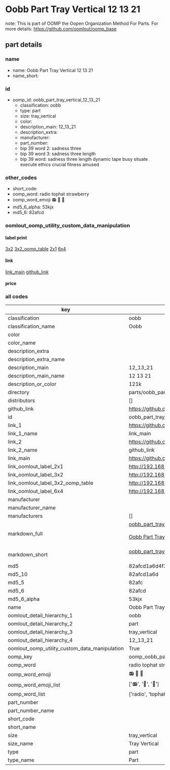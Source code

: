 # Oobb Part Tray Vertical 12 13 21  

note: This is part of OOMP the Oopen Organization Method For Parts. For more details: https://github.com/oomlout/oomp_base

##  part details





### name
* name: Oobb Part Tray Vertical 12 13 21
* name_short: 
### id
* oomp_id: oobb_part_tray_vertical_12_13_21
  * classification: oobb
  * type: part
  * size: tray_vertical
  * color: 
  * description_main: 12_13_21
  * description_extra: 
  * manufacturer: 
  * part_number: 
  * bip 39 word 2: sadness three
  * bip 39 word 3: sadness three length
  * bip 39 word: sadness three length dynamic tape busy situate execute ethics crucial fitness amused

### other_codes
* short_code: 
* oomp_word: radio tophat strawberry
* oomp_word_emoji :radio: :tophat: :strawberry:
* md5_6_alpha: 53kjx
* md5_6: 82afcd






### oomlout_oomp_utility_custom_data_manipulation
#### label print
[3x2](http://192.168.1.245:1112/?label=oomp%2053kjx)
[3x2_oomp_table](http://192.168.1.107:1112/?label=oomp%2053kjx)
[2x1](http://192.168.1.242:1112/?label=oomp%2053kjx)
[6x4](http://192.168.1.55:1112/?label=oomp%2053kjx)    

#### link

[link_main](https://github.com/oomlout/oomlout_oomp_current_version_messy/tree/main/parts/oobb_part_tray_vertical_12_13_21) [github_link](https://github.com/oomlout/oomlout_oomp_part_src/tree/main/parts/oobb_part_tray_vertical_12_13_21)                             

#### price







### all codes 
| key | value |  
| --- | --- |  
| classification | oobb |  
| classification_name | Oobb |  
| color |  |  
| color_name |  |  
| description_extra |  |  
| description_extra_name |  |  
| description_main | 12_13_21 |  
| description_main_name | 12 13 21 |  
| description_or_color | 121k |  
| directory | parts/oobb_part_tray_vertical_12_13_21 |  
| distributors | [] |  
| github_link | https://github.com/oomlout/oomlout_oomp_part_src/tree/main/parts/oobb_part_tray_vertical_12_13_21 |  
| id | oobb_part_tray_vertical_12_13_21 |  
| link_1 | https://github.com/oomlout/oomlout_oomp_current_version_messy/tree/main/parts/oobb_part_tray_vertical_12_13_21 |  
| link_1_name | link_main |  
| link_2 | https://github.com/oomlout/oomlout_oomp_part_src/tree/main/parts/oobb_part_tray_vertical_12_13_21 |  
| link_2_name | github_link |  
| link_main | https://github.com/oomlout/oomlout_oomp_current_version_messy/tree/main/parts/oobb_part_tray_vertical_12_13_21 |  
| link_oomlout_label_2x1 | http://192.168.1.242:1112/?label=oomp%2053kjx |  
| link_oomlout_label_3x2 | http://192.168.1.245:1112/?label=oomp%2053kjx |  
| link_oomlout_label_3x2_oomp_table | http://192.168.1.107:1112/?label=oomp%2053kjx |  
| link_oomlout_label_6x4 | http://192.168.1.55:1112/?label=oomp%2053kjx |  
| manufacturer |  |  
| manufacturer_name |  |  
| manufacturers | [] |  
| markdown_full | [oobb_part_tray_vertical_12_13_21](https://github.com/oomlout/oomlout_oomp_current_version_messy/tree/main/parts/oobb_part_tray_vertical_12_13_21)<br>[](https://github.com/oomlout/oomlout_oomp_current_version_messy/tree/main/parts/oobb_part_tray_vertical_12_13_21)<br>[Oobb Part Tray Vertical 12 13 21](https://github.com/oomlout/oomlout_oomp_current_version_messy/tree/main/parts/oobb_part_tray_vertical_12_13_21)<br><br> |  
| markdown_short | [oobb_part_tray_vertical_12_13_21](https://github.com/oomlout/oomlout_oomp_current_version_messy/tree/main/parts/oobb_part_tray_vertical_12_13_21)<br><br> |  
| md5 | 82afcd1a6d4f39347ceee44d003845ef |  
| md5_10 | 82afcd1a6d |  
| md5_5 | 82afc |  
| md5_6 | 82afcd |  
| md5_6_alpha | 53kjx |  
| name | Oobb Part Tray Vertical 12 13 21 |  
| oomlout_detail_hierarchy_1 | oobb |  
| oomlout_detail_hierarchy_2 | part |  
| oomlout_detail_hierarchy_3 | tray_vertical |  
| oomlout_detail_hierarchy_4 | 12_13_21 |  
| oomlout_oomp_utility_custom_data_manipulation | True |  
| oomp_key | oomp_oobb_part_tray_vertical_12_13_21 |  
| oomp_word | radio tophat strawberry |  
| oomp_word_emoji | :radio: :tophat: :strawberry: |  
| oomp_word_emoji_list | [':radio:', ':tophat:', ':strawberry:'] |  
| oomp_word_list | ['radio', 'tophat', 'strawberry'] |  
| part_number |  |  
| part_number_name |  |  
| short_code |  |  
| short_name |  |  
| size | tray_vertical |  
| size_name | Tray Vertical |  
| type | part |  
| type_name | Part |  
